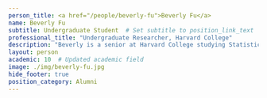 ```yaml
---
person_title: <a href="/people/beverly-fu">Beverly Fu</a>
name: Beverly Fu
subtitle: Undergraduate Student  # Set subtitle to position_link_text
professional_title: "Undergraduate Researcher, Harvard College"
description: "Beverly is a senior at Harvard College studying Statistics and Chemistry. She has been working at the Park Lab since her sophomore year, and is interested in mutational signature analysis as a framework to understand normal and pathological processes in human development."
layout: person
academic: 10  # Updated academic field
image: ./img/beverly-fu.jpg
hide_footer: true
position_category: Alumni
---
```

